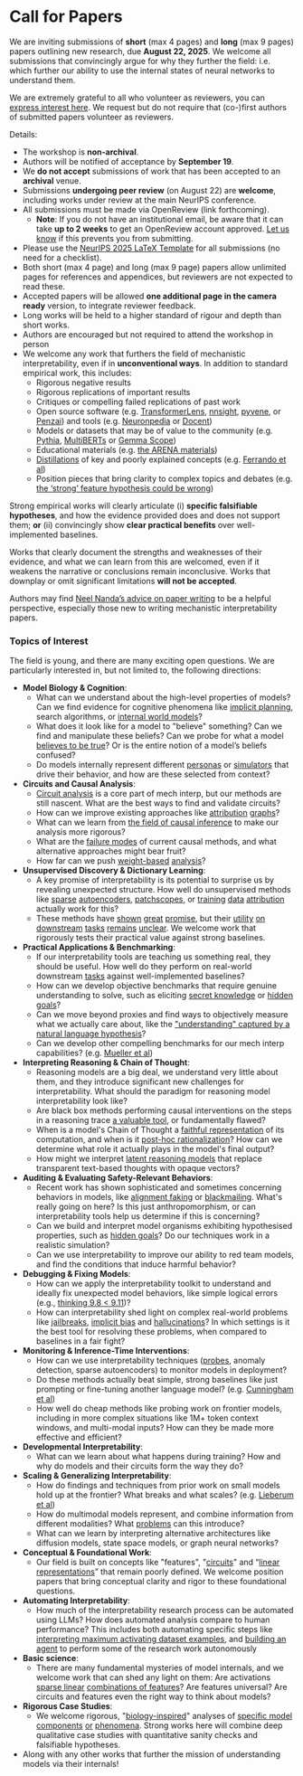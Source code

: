 # Call for Papers
We are inviting submissions of **short** (max 4 pages) and **long** (max 9 pages) papers outlining new research, due **August 22, 2025**. We welcome all submissions that convincingly argue for why they further the field: i.e. which further our ability to use the internal states of neural networks to understand them. 

We are extremely grateful to all who volunteer as reviewers, you can [express interest here](https://www.google.com/url?q=https://docs.google.com/forms/d/e/1FAIpQLSdiw1SJllzoTz_nqzDTzTOGb9DV3W_truQyh-WvYj_QGIi7Mg/viewform?usp%3Ddialog&sa=D&source=editors&ust=1753798813455840&usg=AOvVaw1_mXnUlhp1O1IJj1qEtOPd). We request but do not require that (co-)first authors of submitted papers volunteer as reviewers. 

Details: 
* The workshop is **non-archival**.
* Authors will be notified of acceptance by **September 19**.
* We **do not accept** submissions of work that has been accepted to an **archival** venue.
* Submissions **undergoing peer review** (on August 22) are **welcome**, including works under review at the main NeurIPS conference.
* All submissions must be made via OpenReview (link forthcoming).
  * **Note**: If you do not have an institutional email, be aware that it can take **up to 2 weeks** to get an OpenReview account approved. [Let us know](mailto:neurips2025@mechinterpworkshop.com) if this prevents you from submitting.
* Please use the [NeurIPS 2025 LaTeX Template](https://www.google.com/url?q=https://media.neurips.cc/Conferences/NeurIPS2025/Styles.zip&sa=D&source=editors&ust=1753798813458416&usg=AOvVaw1hvEwlhjXtTyFkEmPB9sI3) for all submissions (no need for a checklist).
* Both short (max 4 page) and long (max 9 page) papers allow unlimited pages for references and appendices, but reviewers are not expected to read these.
* Accepted papers will be allowed **one additional page in the camera ready** version, to integrate reviewer feedback.
* Long works will be held to a higher standard of rigour and depth than short works.
* Authors are encouraged but not required to attend the workshop in person
* We welcome any work that furthers the field of mechanistic interpretability, even if in **unconventional ways**. In addition to standard empirical work, this includes:
  * Rigorous negative results
  * Rigorous replications of important results
  * Critiques or compelling failed replications of past work
  * Open source software (e.g. [TransformerLens](https://www.google.com/url?q=https://github.com/neelnanda-io/TransformerLens&sa=D&source=editors&ust=1753798813460419&usg=AOvVaw0GdMJOSoY_KrPt3-BInuRz), [nnsight](https://www.google.com/url?q=https://github.com/ndif-team/nnsight&sa=D&source=editors&ust=1753798813460563&usg=AOvVaw3v9-oPO4KmQLvUIBcZeUtL), [pyvene](https://www.google.com/url?q=https://github.com/stanfordnlp/pyvene/tree/main/pyvene/models/mlp&sa=D&source=editors&ust=1753798813460683&usg=AOvVaw1ggys3yGdKB2E7SJec-dYE), or [Penzai](https://www.google.com/url?q=https://github.com/google-deepmind/penzai&sa=D&source=editors&ust=1753798813460828&usg=AOvVaw0BykPVgUKMmlbdVOtb-_BN)) and tools (e.g. [Neuronpedia](https://www.google.com/url?q=http://neuronpedia.org&sa=D&source=editors&ust=1753798813460993&usg=AOvVaw0DFpoqxQLcK6_cdrOSKYyC) or [Docent](https://www.google.com/url?q=https://transluce.org/introducing-docent&sa=D&source=editors&ust=1753798813461134&usg=AOvVaw29Hm4vjj3GwMLT7r5-wik5))
  * Models or datasets that may be of value to the community (e.g. [Pythia](https://www.google.com/url?q=https://arxiv.org/abs/2304.01373&sa=D&source=editors&ust=1753798813461532&usg=AOvVaw3cGq-UANuDE9nx0vQpOEpr), [MultiBERTs](https://www.google.com/url?q=https://arxiv.org/abs/2106.16163&sa=D&source=editors&ust=1753798813461655&usg=AOvVaw2nGgqNUPY1k6GKzZrcPbDX) or [Gemma Scope](https://www.google.com/url?q=https://arxiv.org/abs/2408.05147&sa=D&source=editors&ust=1753798813461767&usg=AOvVaw26cYF-CEpOaT7Vuiu_p-82))
  * Educational materials (e.g. [the ARENA materials](https://www.google.com/url?q=https://arena3-chapter1-transformer-interp.streamlit.app/&sa=D&source=editors&ust=1753798813462014&usg=AOvVaw2tgVhMnvedu3XyG2Rl49TF))
  * [Distillations](https://www.google.com/url?q=https://distill.pub/2017/research-debt/&sa=D&source=editors&ust=1753798813462177&usg=AOvVaw091g4O46LJUoq6WkUd9nre) of key and poorly explained concepts (e.g. [Ferrando et al](https://www.google.com/url?q=https://arxiv.org/abs/2405.00208&sa=D&source=editors&ust=1753798813462390&usg=AOvVaw2xjzt5N0jPSFLPdiLPbWU7))
  * Position pieces that bring clarity to complex topics and debates (e.g. [the ‘strong’ feature hypothesis could be wrong](https://www.google.com/url?q=https://www.alignmentforum.org/posts/tojtPCCRpKLSHBdpn/the-strong-feature-hypothesis-could-be-wrong&sa=D&source=editors&ust=1753798813462780&usg=AOvVaw3Om4bTBFdQCh2XjDsAb-NR))

Strong empirical works will clearly articulate (i) **specific falsifiable hypotheses**, and how the evidence provided does and does not support them; **or** (ii) convincingly show **clear practical benefits** over well-implemented baselines. 

Works that clearly document the strengths and weaknesses of their evidence, and what we can learn from this are welcomed, even if it weakens the narrative or conclusions remain inconclusive. Works that downplay or omit significant limitations **will not be accepted**. 

Authors may find [Neel Nanda’s advice on paper writing](https://www.google.com/url?q=https://www.alignmentforum.org/posts/eJGptPbbFPZGLpjsp/highly-opinionated-advice-on-how-to-write-ml-papers&sa=D&source=editors&ust=1753798813464550&usg=AOvVaw0AF73jSu_Zxr8BZdh6Pffl) to be a helpful perspective, especially those new to writing mechanistic interpretability papers. 
### Topics of Interest
The field is young, and there are many exciting open questions. We are particularly interested in, but not limited to, the following directions: 
* **Model Biology & Cognition**:
  * What can we understand about the high-level properties of models? Can we find evidence for cognitive phenomena like [implicit planning](https://www.google.com/url?q=https://transformer-circuits.pub/2025/attribution-graphs/biology.html%23dives-poems&sa=D&source=editors&ust=1753798813465679&usg=AOvVaw03HXBYs8yOM-n8_1ELF6gW), search algorithms, or [internal world models](https://www.google.com/url?q=https://arxiv.org/abs/2210.13382&sa=D&source=editors&ust=1753798813465847&usg=AOvVaw3Mf_n_NBuZ136aR1l7bjOc)?
  * What does it look like for a model to "believe" something? Can we find and manipulate these beliefs? Can we probe for what a model [believes to be true](https://www.google.com/url?q=https://arxiv.org/abs/2310.06824&sa=D&source=editors&ust=1753798813466235&usg=AOvVaw0zCzyBlp0rpfyMAbLpYB10)? Or is the entire notion of a model’s beliefs confused?
  * Do models internally represent different [personas](https://www.google.com/url?q=https://arxiv.org/abs/2406.12094&sa=D&source=editors&ust=1753798813466549&usg=AOvVaw3ZJmEGyLcMdJ6cXpaFErS5) or [simulators](https://www.google.com/url?q=https://www.nature.com/articles/s41586-023-06647-8&sa=D&source=editors&ust=1753798813466669&usg=AOvVaw1HZZrYVPtLmA2WbihLMFQn) that drive their behavior, and how are these selected from context?
* **Circuits and Causal Analysis**:
  * [Circuit analysis](https://www.google.com/url?q=https://distill.pub/2020/circuits/zoom-in/&sa=D&source=editors&ust=1753798813467049&usg=AOvVaw1RpaGaqb-F7j8xq5sSMP0J) is a core part of mech interp, but our methods are still nascent. What are the best ways to find and validate circuits?
  * How can we improve existing approaches like [attribution](https://www.google.com/url?q=https://arxiv.org/abs/2406.11944&sa=D&source=editors&ust=1753798813467463&usg=AOvVaw2qCy3p9AJxhwIqPNo-Zpyn) [graphs](https://www.google.com/url?q=https://transformer-circuits.pub/2025/attribution-graphs/methods.html&sa=D&source=editors&ust=1753798813467593&usg=AOvVaw0lgRLG8-wdiQ3r0ReOvrIa)?
  * What can we learn from [the field of causal inference](https://www.google.com/url?q=https://arxiv.org/abs/2407.04690&sa=D&source=editors&ust=1753798813467806&usg=AOvVaw0eV6IB0vDWGj3syySrD_KM) to make our analysis more rigorous?
  * What are the [failure modes](https://www.google.com/url?q=https://arxiv.org/abs/2307.15771&sa=D&source=editors&ust=1753798813468015&usg=AOvVaw1egMWkAvkgyHb3ktqxtzOC) of current causal methods, and what alternative approaches might bear fruit?
  * How far can we push [weight-based](https://www.google.com/url?q=https://arxiv.org/abs/2301.05217&sa=D&source=editors&ust=1753798813468291&usg=AOvVaw0YifdjMe8v2tWSQKsvMmgg) [analysis](https://www.google.com/url?q=https://arxiv.org/abs/2410.08417&sa=D&source=editors&ust=1753798813468393&usg=AOvVaw04EgwzUthqFtOXW5E3tyrF)?
* **Unsupervised Discovery & Dictionary Learning**:
  * A key promise of interpretability is its potential to surprise us by revealing unexpected structure. How well do unsupervised methods like [sparse](https://www.google.com/url?q=https://arxiv.org/abs/2103.15949&sa=D&source=editors&ust=1753798813468945&usg=AOvVaw125EdKKfc70fyn01DkaZy5) [autoencoders](https://www.google.com/url?q=https://transformer-circuits.pub/2023/monosemantic-features&sa=D&source=editors&ust=1753798813469089&usg=AOvVaw1ReFwvdTUdWUM8A9z82VxT), [patch](https://www.google.com/url?q=https://arxiv.org/abs/2401.06102&sa=D&source=editors&ust=1753798813469181&usg=AOvVaw1eHywZ8CBauCJe2cGphB1b)[scopes](https://www.google.com/url?q=https://arxiv.org/abs/2403.10949v2&sa=D&source=editors&ust=1753798813469248&usg=AOvVaw3gjvODutpP13GNba8JVPm9), or [training](https://www.google.com/url?q=https://proceedings.mlr.press/v70/koh17a?ref%3Dhttps://githubhelp.com&sa=D&source=editors&ust=1753798813469383&usg=AOvVaw3Bsh-6j_Bj7XoHqKCmqXPg) [data](https://www.google.com/url?q=https://arxiv.org/abs/2308.03296&sa=D&source=editors&ust=1753798813469510&usg=AOvVaw1SD-yM3tfTnkhZQpkJdGy3) [attribution](https://www.google.com/url?q=https://arxiv.org/abs/2205.11482&sa=D&source=editors&ust=1753798813469614&usg=AOvVaw1Y__TlQRmDpN6JyIRj_FDN) actually work for this?
  * These methods have [shown](https://www.google.com/url?q=https://transformer-circuits.pub/2024/scaling-monosemanticity/index.html&sa=D&source=editors&ust=1753798813469855&usg=AOvVaw1TLkIKAcg2wHnwo9DTlte2) [great](https://www.google.com/url?q=https://transformer-circuits.pub/2025/attribution-graphs/biology.html&sa=D&source=editors&ust=1753798813469976&usg=AOvVaw1_jbldZ_3qgVe9ErLBkcob) [promise](https://www.google.com/url?q=https://arxiv.org/abs/2503.10965&sa=D&source=editors&ust=1753798813470071&usg=AOvVaw01Nh5yaFqf0mfV-LQZ3-QP), but their [utility](https://www.google.com/url?q=https://arxiv.org/abs/2502.16681&sa=D&source=editors&ust=1753798813470180&usg=AOvVaw1lCI2hX3-6U3lToTysrXo2) [on](https://www.google.com/url?q=https://www.tilderesearch.com/blog/sieve&sa=D&source=editors&ust=1753798813470282&usg=AOvVaw0LUnDAODk4RF1sjbt2tiVU) [downstream](https://www.google.com/url?q=https://arxiv.org/abs/2501.17148&sa=D&source=editors&ust=1753798813470404&usg=AOvVaw0KuljKY5-q6IzxXi2H3AOT) [tasks](https://www.google.com/url?q=https://transformer-circuits.pub/2024/features-as-classifiers/index.html&sa=D&source=editors&ust=1753798813470542&usg=AOvVaw0VLQmd7dVZ8hqUhNVYk6Nk) [remains](https://www.google.com/url?q=https://arxiv.org/abs/2502.04382&sa=D&source=editors&ust=1753798813470638&usg=AOvVaw1p8G1KCSwVXrzaAyCxDa96) [unclear](https://www.google.com/url?q=https://www.alignmentforum.org/posts/4uXCAJNuPKtKBsi28/negative-results-for-saes-on-downstream-tasks&sa=D&source=editors&ust=1753798813470780&usg=AOvVaw0qYmTwk27qe5c0dDvS2IWP). We welcome work that rigorously tests their practical value against strong baselines.
* **Practical Applications & Benchmarking**:
  * If our interpretability tools are teaching us something real, they should be useful. How well do they perform on real-world downstream [tasks](https://www.google.com/url?q=https://www.lesswrong.com/posts/wGRnzCFcowRCrpX4Y/downstream-applications-as-validation-of-interpretability&sa=D&source=editors&ust=1753798813471493&usg=AOvVaw3Wgiy-OUBqIi3RRTdbHY_6) against well-implemented baselines?
  * How can we develop objective benchmarks that require genuine understanding to solve, such as eliciting [secret knowledge](https://www.google.com/url?q=https://arxiv.org/abs/2505.14352&sa=D&source=editors&ust=1753798813471879&usg=AOvVaw1Inja8rAAUAUCHZlWv3aSK) or [hidden goals](https://www.google.com/url?q=https://arxiv.org/abs/2503.10965&sa=D&source=editors&ust=1753798813471982&usg=AOvVaw3eDXC9Z7PWUZnJN7vX5B1j)?
  * Can we move beyond proxies and find ways to objectively measure what we actually care about, like the ["understanding" captured by a natural language hypothesis](https://www.google.com/url?q=https://arxiv.org/abs/2502.04382&sa=D&source=editors&ust=1753798813472347&usg=AOvVaw3CDWPItOpL-8G3oW-B8bOi)?
  * Can we develop other compelling benchmarks for our mech interp capabilities? (e.g. [Mueller et al](https://www.google.com/url?q=https://arxiv.org/abs/2504.13151&sa=D&source=editors&ust=1753798813472629&usg=AOvVaw0r_iWS4GeUcAisHfmQXxUi))
* **Interpreting Reasoning & Chain of Thought**:
  * Reasoning models are a big deal, we understand very little about them, and they introduce significant new challenges for interpretability. What should the paradigm for reasoning model interpretability look like?
  * Are black box methods performing causal interventions on the steps in a reasoning trace [a valuable tool](https://www.google.com/url?q=https://arxiv.org/abs/2506.19143&sa=D&source=editors&ust=1753798813473604&usg=AOvVaw29NS-K9CBOecadSI7Z1l3h), or fundamentally flawed?
  * When is a model's Chain of Thought a [faithful representation](https://www.google.com/url?q=https://arxiv.org/abs/2305.04388&sa=D&source=editors&ust=1753798813473890&usg=AOvVaw0RPsnvsreR2WIaeFlBaZ11) of its computation, and when is it [post-hoc rationalization](https://www.google.com/url?q=https://arxiv.org/abs/2503.08679&sa=D&source=editors&ust=1753798813474078&usg=AOvVaw0KuzhwXRd5UauOf717Y3GN)? How can we determine what role it actually plays in the model's final output?
  * How might we interpret [latent reasoning models](https://www.google.com/url?q=https://arxiv.org/abs/2412.06769&sa=D&source=editors&ust=1753798813474528&usg=AOvVaw1lj_jlWvRmQth4KfakK77V) that replace transparent text-based thoughts with opaque vectors?
* **Auditing & Evaluating Safety-Relevant Behaviors**:
  * Recent work has shown sophisticated and sometimes concerning behaviors in models, like [alignment faking](https://www.google.com/url?q=https://arxiv.org/abs/2412.14093&sa=D&source=editors&ust=1753798813475171&usg=AOvVaw31kW9MkvLxzwdZjN2bmE7M) or [blackmailing](https://www.google.com/url?q=https://www.anthropic.com/research/agentic-misalignment&sa=D&source=editors&ust=1753798813475302&usg=AOvVaw3Ik7HyI0SzQmWTnVr3CWv7). What's really going on here? Is this just anthropomorphism, or can interpretability tools help us determine if this is concerning?
  * Can we build and interpret model organisms exhibiting hypothesised properties, such as [hidden goals](https://www.google.com/url?q=https://arxiv.org/abs/2503.10965&sa=D&source=editors&ust=1753798813475797&usg=AOvVaw0L8ncaH4LV4Pq8qJUCCNtF)? Do our techniques work in a realistic simulation?
  * Can we use interpretability to improve our ability to red team models, and find the conditions that induce harmful behavior?
* **Debugging & Fixing Models**:
  * How can we apply the interpretability toolkit to understand and ideally fix unexpected model behaviors, like simple logical errors (e.g., [thinking 9.8 < 9.11](https://www.google.com/url?q=https://transluce.org/observability-interface&sa=D&source=editors&ust=1753798813476751&usg=AOvVaw16dmaZCeBe9s8se4159IGA))?
  * How can interpretability shed light on complex real-world problems like [jailbreaks](https://www.google.com/url?q=https://transformer-circuits.pub/2025/attribution-graphs/biology.html%23dives-jailbreak&sa=D&source=editors&ust=1753798813477117&usg=AOvVaw0QgZKsTdGxtgvGjssQlzlK), [implicit bias](https://www.google.com/url?q=https://arxiv.org/abs/2506.10922&sa=D&source=editors&ust=1753798813477255&usg=AOvVaw3zeMwCnv_cBb6dShlFV2p1) and [hallucinations](https://www.google.com/url?q=https://arxiv.org/abs/2411.14257&sa=D&source=editors&ust=1753798813477424&usg=AOvVaw1TBUW_oE2dyj7ddBOekAmE)? In which settings is it the best tool for resolving these problems, when compared to baselines in a fair fight?
* **Monitoring & Inference-Time Interventions**:
  * How can we use interpretability techniques ([probes](https://www.google.com/url?q=https://arxiv.org/abs/2102.12452&sa=D&source=editors&ust=1753798813478087&usg=AOvVaw2JdIUbhbMothSogAlwP56a), anomaly detection, sparse autoencoders) to monitor models in deployment?
  * Do these methods actually beat simple, strong baselines like just prompting or fine-tuning another language model? (e.g. [Cunningham et al](https://www.google.com/url?q=https://alignment.anthropic.com/2025/cheap-monitors/&sa=D&source=editors&ust=1753798813478727&usg=AOvVaw27ryCL9UrABKJsZEg95QtV))
  * How well do cheap methods like probing work on frontier models, including in more complex situations like 1M+ token context windows, and multi-modal inputs? How can they be made more effective and efficient?
* **Developmental Interpretability**:
  * What can we learn about what happens during training? How and why do models and their circuits form the way they do?
* **Scaling & Generalizing Interpretability**:
  * How do findings and techniques from prior work on small models hold up at the frontier? What breaks and what scales? (e.g. [Lieberum et al](https://www.google.com/url?q=https://arxiv.org/abs/2307.09458&sa=D&source=editors&ust=1753798813480310&usg=AOvVaw02ApQZPU7O01m7pRq5nmWz))
  * How do multimodal models represent, and combine information from different modalities? What [problems](https://www.google.com/url?q=https://openreview.net/pdf?id%3DVUhRdZp8ke&sa=D&source=editors&ust=1753798813480724&usg=AOvVaw2vzhTAiA16lDPJf7kIjZOP) can this introduce?
  * What can we learn by interpreting alternative architectures like diffusion models, state space models, or graph neural networks?
* **Conceptual & Foundational Work**:
  * Our field is built on concepts like "features", "[circuits](https://www.google.com/url?q=https://distill.pub/2020/circuits/zoom-in/&sa=D&source=editors&ust=1753798813481443&usg=AOvVaw16iZLT6qapABbjimqqkDoy)" and “[linear representations](https://www.google.com/url?q=https://transformer-circuits.pub/2024/july-update/index.html%23linear-representations&sa=D&source=editors&ust=1753798813481640&usg=AOvVaw1yWniybrNOmyUczl7I0mi7)” that remain poorly defined. We welcome position papers that bring conceptual clarity and rigor to these foundational questions.
* **Automating Interpretability**:
  * How much of the interpretability research process can be automated using LLMs? How does automated analysis compare to human performance? This includes both automating specific steps like [interpreting maximum activating dataset examples](https://www.google.com/url?q=https://openaipublic.blob.core.windows.net/neuron-explainer/paper/index.html&sa=D&source=editors&ust=1753798813482669&usg=AOvVaw2cjdl0QqKzV2ja4Ib3D6yA), and [building an agent](https://www.google.com/url?q=https://arxiv.org/abs/2404.14394&sa=D&source=editors&ust=1753798813482880&usg=AOvVaw0lEItHGcVRWJ9MjsKHQpSe) to perform some of the research work autonomously
* **Basic science**:
  * There are many fundamental mysteries of model internals, and we welcome work that can shed any light on them: Are activations [sparse linear](https://www.google.com/url?q=https://arxiv.org/abs/1601.03764&sa=D&source=editors&ust=1753798813483630&usg=AOvVaw26cigzmtCNkVoB6LEaVoSN) [combinations of features](https://www.google.com/url?q=https://transformer-circuits.pub/2022/toy_model/index.html&sa=D&source=editors&ust=1753798813483813&usg=AOvVaw27s3ST-o24tzC1Mo444bMh)? Are features universal? Are circuits and features even the right way to think about models?
* **Rigorous Case Studies**:
  * We welcome rigorous, "[biology-inspired](https://www.google.com/url?q=https://distill.pub/2020/circuits/curve-circuits/&sa=D&source=editors&ust=1753798813484591&usg=AOvVaw3tNE_zDAzYxeNlAbfCdD9d)" analyses of [specific model](https://www.google.com/url?q=https://arxiv.org/abs/2310.04625&sa=D&source=editors&ust=1753798813484969&usg=AOvVaw3XFn5MAlufkOmshuwWqrxi) [components](https://www.google.com/url?q=https://transformer-circuits.pub/2024/scaling-monosemanticity/index.html&sa=D&source=editors&ust=1753798813485147&usg=AOvVaw1w1rgh50-LNAqJGPRKS1J0) [or](https://www.google.com/url?q=https://arxiv.org/abs/2305.01610&sa=D&source=editors&ust=1753798813485273&usg=AOvVaw30HEFudFiqJIlhnwXQ-0Db) [phenomena](https://www.google.com/url?q=https://arxiv.org/abs/2306.09346&sa=D&source=editors&ust=1753798813485409&usg=AOvVaw00YioR5elzxJjVmvVwInhq). Strong works here will combine deep qualitative case studies with quantitative sanity checks and falsifiable hypotheses.
* Along with any other works that further the mission of understanding models via their internals!
